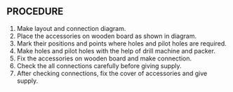 ## PROCEDURE

1. Make layout and connection diagram.
1. Place the accessories on wooden board as shown in diagram. 
1. Mark their positions and points where holes and pilot holes are required.
1. Make holes and pilot holes with the help of drill machine and packer. 
1. Fix the accessories on wooden board and make connection. 
1. Check the all connections carefully before giving supply. 
1. After checking connections, fix the cover of accessories and give supply.
